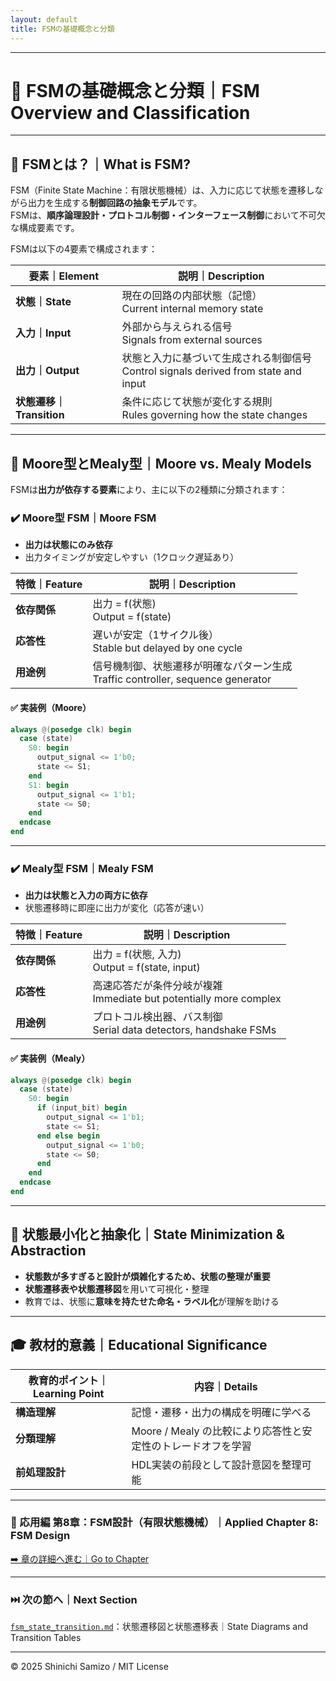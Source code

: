```yaml
---
layout: default
title: FSMの基礎概念と分類
---
```


---

# 🔁 FSMの基礎概念と分類｜FSM Overview and Classification

---

## 📘 FSMとは？｜What is FSM?

FSM（Finite State Machine：有限状態機械）は、入力に応じて状態を遷移しながら出力を生成する**制御回路の抽象モデル**です。  
FSMは、**順序論理設計・プロトコル制御・インターフェース制御**において不可欠な構成要素です。

FSMは以下の4要素で構成されます：

| 要素｜Element | 説明｜Description |
|--------|------------------------|
| **状態｜State** | 現在の回路の内部状態（記憶）<br>Current internal memory state |
| **入力｜Input** | 外部から与えられる信号<br>Signals from external sources |
| **出力｜Output** | 状態と入力に基づいて生成される制御信号<br>Control signals derived from state and input |
| **状態遷移｜Transition** | 条件に応じて状態が変化する規則<br>Rules governing how the state changes |

---

## 🔀 Moore型とMealy型｜Moore vs. Mealy Models

FSMは**出力が依存する要素**により、主に以下の2種類に分類されます：

### ✔️ Moore型 FSM｜Moore FSM

- **出力は状態にのみ依存**  
- 出力タイミングが安定しやすい（1クロック遅延あり）

| 特徴｜Feature | 説明｜Description |
|--------------|--------------------------|
| **依存関係** | 出力 = f(状態)<br>Output = f(state) |
| **応答性** | 遅いが安定（1サイクル後）<br>Stable but delayed by one cycle |
| **用途例** | 信号機制御、状態遷移が明確なパターン生成<br>Traffic controller, sequence generator |

#### ✅ 実装例（Moore）

```verilog
always @(posedge clk) begin
  case (state)
    S0: begin
      output_signal <= 1'b0;
      state <= S1;
    end
    S1: begin
      output_signal <= 1'b1;
      state <= S0;
    end
  endcase
end
```

---

### ✔️ Mealy型 FSM｜Mealy FSM

- **出力は状態と入力の両方に依存**  
- 状態遷移時に即座に出力が変化（応答が速い）

| 特徴｜Feature | 説明｜Description |
|--------------|-----------------------------|
| **依存関係** | 出力 = f(状態, 入力)<br>Output = f(state, input) |
| **応答性** | 高速応答だが条件分岐が複雑<br>Immediate but potentially more complex |
| **用途例** | プロトコル検出器、バス制御<br>Serial data detectors, handshake FSMs |

#### ✅ 実装例（Mealy）

```verilog
always @(posedge clk) begin
  case (state)
    S0: begin
      if (input_bit) begin
        output_signal <= 1'b1;
        state <= S1;
      end else begin
        output_signal <= 1'b0;
        state <= S0;
      end
    end
  endcase
end
```

---

## 🧠 状態最小化と抽象化｜State Minimization & Abstraction

- **状態数が多すぎると設計が煩雑化するため、状態の整理が重要**
- **状態遷移表や状態遷移図**を用いて可視化・整理
- 教育では、状態に**意味を持たせた命名・ラベル化**が理解を助ける

---

## 🎓 教材的意義｜Educational Significance

| 教育的ポイント｜Learning Point | 内容｜Details |
|----------------|-----------------------------|
| **構造理解** | 記憶・遷移・出力の構成を明確に学べる |
| **分類理解** | Moore / Mealy の比較により応答性と安定性のトレードオフを学習 |
| **前処理設計** | HDL実装の前段として設計意図を整理可能 |

---

### 🔁 応用編 第8章：FSM設計（有限状態機械）｜Applied Chapter 8: FSM Design  
[➡️ 章の詳細へ進む｜Go to Chapter](./README.md)

---

### ⏭️ 次の節へ｜Next Section  
[`fsm_state_transition.md`](./fsm_state_transition.md)：状態遷移図と状態遷移表｜State Diagrams and Transition Tables

---

© 2025 Shinichi Samizo / MIT License
